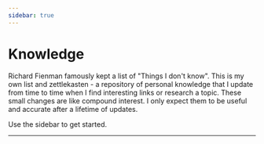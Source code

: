 ```yaml
---
sidebar: true
---
```


# Knowledge

Richard Fienman famously kept a list of "Things I don't know". This is my own list and zettlekasten - a repository of personal knowledge that I update from time to time when I find interesting links or research a topic. These small changes are like compound interest. I only expect them to be useful and accurate after a lifetime of updates.

Use the sidebar to get started.

----

<section-contents />


<!---

Publishing an accumulation of my personal knowledge online serves multiple purposes:

1. __Clarification__: There is a concept in software development called _refactoring_. Refactoring is the process of restructuring the internal software code to make it clearer - it doesn't usually affect the functionality but it helps to create clarity within the code. This blog is a refactoring of my knowledge. It forces me to reorganise my thoughts.
2. __Improvement__: Another popular software development concept is that of Kaizen. Kaizen is a Japanaese term which translates to "improvement". In the software world this it is a continuous process that is applied to every area, from the code to the development practices. This has a "compound" effect, where lots of small changes eventually create amazing results.
3. __Correction__: This is my personal implementation of _Cunningham's Law_, which states that "the best way to get the right answer on the internet is not to ask a question, it's to post the wrong answer." I make no promises that everything is correct or set in stone. If you can find logical fault in my thoughts, I encourage you to tell me. You can either submit a pull request on Github (if you know how), or you can message me directly.
-->

